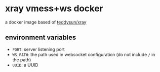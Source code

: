 # xray vmess+ws docker

a docker image based of [teddysun/xray](https://hub.docker.com/r/teddysun/xray)

## environment variables

- `PORT`: server listening port
- `WS_PATH`: the path used in websocket configuration (do not include `/` in the path)
- `UUID`: a UUID
